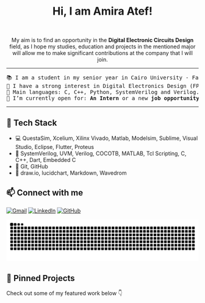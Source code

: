 <h1 align="center">
Hi, I am Amira Atef!
</h1>

<br/>
<p align="center">
	My aim is to find an opportunity in the <b> Digital Electronic Circuits Design </b> field, as I hope my studies, education and projects in the mentioned major will allow me to make significant contributions at the company that I will join.
</p>

<hr>

<pre>
📚 I am a student in my senior year in Cairo University - Faculty of Electronics and Electrical Communcations Engineering
📝 I have a strong interest in Digital Electronics Design (FPGA, ASIC and system-level modelling) and Digital Verification.
🌟 Main languages: C, C++, Python, SystemVerilog and Verilog.
🤔 I’m currently open for: <b>An Intern</b> or a new <b>job opportunity</b>.
</pre>
<hr>

## 🔧 Tech Stack
- 💻 QuestaSim, Xcelium, Xilinx Vivado,  Matlab, Modelsim, Sublime, Visual Studio, Eclipse, Flutter, Proteus 
- 🧪 SystemVerilog, UVM, Verilog, COCOTB, MATLAB, Tcl Scripting, C, C++, Dart, Embedded C
- 🔧 Git, GitHub
- 🎨 draw.io, lucidchart, Markdown, Wavedrom

## 📫 Connect with me

[![Gmail](https://img.shields.io/badge/Gmail-D14836?style=flat&logo=gmail&logoColor=white)](mailto:a.amiraelkomy00@gmail.com)
[![LinkedIn](https://img.shields.io/badge/LinkedIn-0077B5?style=flat&logo=linkedin&logoColor=white)](https://www.linkedin.com/in/amira-el-komy-0146ba220/)
[![GitHub](https://img.shields.io/badge/GitHub-100000?style=flat&logo=github&logoColor=white)](https://github.com/amira630)

![snake svg](https://github.com/amira630/amira630/blob/output/github-contribution-grid-snake.svg)

## 📌 Pinned Projects
Check out some of my featured work below 👇

<!-- ![Profile Views](https://komarev.com/ghpvc/?username=amira630&color=blue) -->
